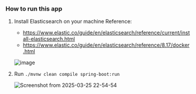 ### How to run this app
1. Install Elasticsearch on your machine
   Reference:
   - https://www.elastic.co/guide/en/elasticsearch/reference/current/install-elasticsearch.html
   - https://www.elastic.co/guide/en/elasticsearch/reference/8.17/docker.html
     
   ![image](https://github.com/user-attachments/assets/fb42ed0a-6392-4ab8-a3b3-807661045966)

3. Run `./mvnw clean compile spring-boot:run`
   
   ![Screenshot from 2025-03-25 22-54-54](https://github.com/user-attachments/assets/ef4a0bd7-e7f2-4f1a-b328-b6e12a64db3c)
